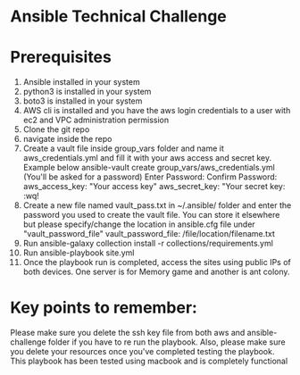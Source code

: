 # Ansible Technical Challenge
# Prerequisites
1. Ansible installed in your system
2. python3 is installed in your system
3. boto3 is installed in your system
4. AWS cli is installed and you have the aws login credentials to a user with ec2 and VPC administration permission
5. Clone the git repo
6. navigate inside the repo
7. Create a vault file inside group_vars folder and name it aws_credentials.yml and fill it with your aws access and secret key. Example below
   ansible-vault create group_vars/aws_credentials.yml (You'll be asked for a password)
   Enter Password:
   Confirm Password:
   aws_access_key: "Your access key"
   aws_secret_key: "Your secret key:
   :wq!
8. Create a new file named vault_pass.txt in ~/.ansible/ folder and enter the password you used to create the vault file. You can store it elsewhere but please specify/change the location in ansible.cfg file under "vault_password_file"
   vault_password_file: /file/location/filename.txt
9. Run ansible-galaxy collection install -r collections/requirements.yml
10. Run ansible-playbook site.yml
11. Once the playbook run is completed, access the sites using public IPs of both devices. One server is for Memory game and another is ant colony.

# Key points to remember:
Please make sure you delete the ssh key file from both aws and ansible-challenge folder if you have to re run the playbook. Also, please make sure you delete your resources once you've completed testing the playbook.
This playbook has been tested using macbook and is completely functional
